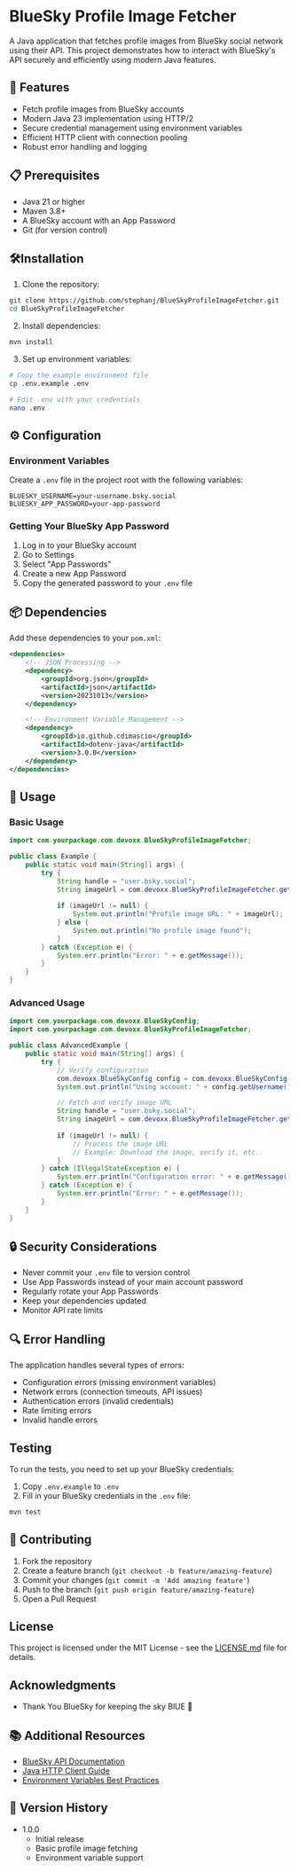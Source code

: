 # BlueSky Profile Image Fetcher

A Java application that fetches profile images from BlueSky social network using their API. This project demonstrates how to interact with BlueSky's API securely and efficiently using modern Java features.

## 🚀 Features

- Fetch profile images from BlueSky accounts
- Modern Java 23 implementation using HTTP/2
- Secure credential management using environment variables
- Efficient HTTP client with connection pooling
- Robust error handling and logging

## 📋 Prerequisites

- Java 21 or higher
- Maven 3.8+
- A BlueSky account with an App Password
- Git (for version control)

## 🛠Installation

1. Clone the repository:

```bash
git clone https://github.com/stephanj/BlueSkyProfileImageFetcher.git
cd BlueSkyProfileImageFetcher
```

2. Install dependencies:
```bash
mvn install
```

3. Set up environment variables:
```bash
# Copy the example environment file
cp .env.example .env

# Edit .env with your credentials
nano .env
```

## ⚙️ Configuration

### Environment Variables

Create a `.env` file in the project root with the following variables:

```env
BLUESKY_USERNAME=your-username.bsky.social
BLUESKY_APP_PASSWORD=your-app-password
```

### Getting Your BlueSky App Password

1. Log in to your BlueSky account
2. Go to Settings
3. Select "App Passwords"
4. Create a new App Password
5. Copy the generated password to your `.env` file

## 📦 Dependencies

Add these dependencies to your `pom.xml`:

```xml
<dependencies>
    <!-- JSON Processing -->
    <dependency>
        <groupId>org.json</groupId>
        <artifactId>json</artifactId>
        <version>20231013</version>
    </dependency>

    <!-- Environment Variable Management -->
    <dependency>
        <groupId>io.github.cdimascio</groupId>
        <artifactId>dotenv-java</artifactId>
        <version>3.0.0</version>
    </dependency>
</dependencies>
```

## 🔨 Usage

### Basic Usage

```java
import com.yourpackage.com.devoxx.BlueSkyProfileImageFetcher;

public class Example {
    public static void main(String[] args) {
        try {
            String handle = "user.bsky.social";
            String imageUrl = com.devoxx.BlueSkyProfileImageFetcher.getProfileImage(handle);
            
            if (imageUrl != null) {
                System.out.println("Profile image URL: " + imageUrl);
            } else {
                System.out.println("No profile image found");
            }
        } catch (Exception e) {
            System.err.println("Error: " + e.getMessage());
        }
    }
}
```

### Advanced Usage

```java
import com.yourpackage.com.devoxx.BlueSkyConfig;
import com.yourpackage.com.devoxx.BlueSkyProfileImageFetcher;

public class AdvancedExample {
    public static void main(String[] args) {
        try {
            // Verify configuration
            com.devoxx.BlueSkyConfig config = com.devoxx.BlueSkyConfig.getInstance();
            System.out.println("Using account: " + config.getUsername());

            // Fetch and verify image URL
            String handle = "user.bsky.social";
            String imageUrl = com.devoxx.BlueSkyProfileImageFetcher.getProfileImage(handle);
            
            if (imageUrl != null) {
                // Process the image URL
                // Example: Download the image, verify it, etc.
            }
        } catch (IllegalStateException e) {
            System.err.println("Configuration error: " + e.getMessage());
        } catch (Exception e) {
            System.err.println("Error: " + e.getMessage());
        }
    }
}
```

## 🔒 Security Considerations

- Never commit your `.env` file to version control
- Use App Passwords instead of your main account password
- Regularly rotate your App Passwords
- Keep your dependencies updated
- Monitor API rate limits

## 🔍 Error Handling

The application handles several types of errors:

- Configuration errors (missing environment variables)
- Network errors (connection timeouts, API issues)
- Authentication errors (invalid credentials)
- Rate limiting errors
- Invalid handle errors

## Testing

To run the tests, you need to set up your BlueSky credentials:

1. Copy `.env.example` to `.env`
2. Fill in your BlueSky credentials in the `.env` file:

```bash
mvn test
```

## 📝 Contributing

1. Fork the repository
2. Create a feature branch (`git checkout -b feature/amazing-feature`)
3. Commit your changes (`git commit -m 'Add amazing feature'`)
4. Push to the branch (`git push origin feature/amazing-feature`)
5. Open a Pull Request

## License

This project is licensed under the MIT License - see the [LICENSE.md](LICENSE.md) file for details.

## Acknowledgments

- Thank You BlueSky for keeping the sky BlUE 🦋

## 📚 Additional Resources

- [BlueSky API Documentation](https://github.com/bluesky-social/atproto/tree/main/packages/api)
- [Java HTTP Client Guide](https://docs.oracle.com/en/java/javase/23/docs/api/java.net.http/java/net/http/HttpClient.html)
- [Environment Variables Best Practices](https://12factor.net/config)

## 🔄 Version History

- 1.0.0
    - Initial release
    - Basic profile image fetching
    - Environment variable support
